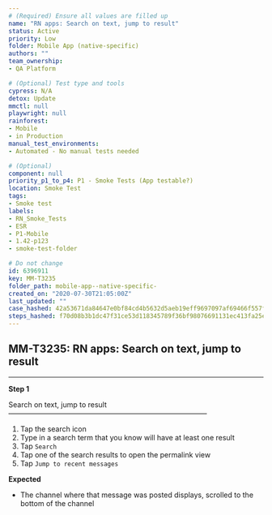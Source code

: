 ```yaml
---
# (Required) Ensure all values are filled up
name: "RN apps: Search on text, jump to result"
status: Active
priority: Low
folder: Mobile App (native-specific)
authors: ""
team_ownership: 
- QA Platform

# (Optional) Test type and tools
cypress: N/A
detox: Update
mmctl: null
playwright: null
rainforest: 
- Mobile
- in Production
manual_test_environments: 
- Automated - No manual tests needed

# (Optional)
component: null
priority_p1_to_p4: P1 - Smoke Tests (App testable?)
location: Smoke Test
tags: 
- Smoke test
labels: 
- RN_Smoke_Tests
- ESR
- P1-Mobile
- 1.42-p123
- smoke-test-folder

# Do not change
id: 6396911
key: MM-T3235
folder_path: mobile-app--native-specific-
created_on: "2020-07-30T21:05:00Z"
last_updated: ""
case_hashed: 42a53671da84647e0bf84cd4b5632d5aeb19eff9697097af69466f557fb8475cfe8b00af3ffe621f5002343969f98e4e
steps_hashed: f70d08b3b1dc47f31ce53d118345789f36bf98076691131ec413fa25e09c6bc143cdb36e404178d4b03c3d26c1c7430b
---
```


## MM-T3235: RN apps: Search on text, jump to result

---

**Step 1**

Search on text, jump to result\
————————————————————————————

1. Tap the search icon
2. Type in a search term that you know will have at least one result
3. Tap `Search`
4. Tap one of the search results to open the permalink view
5. Tap `Jump to recent messages`

**Expected**

- The channel where that message was posted displays, scrolled to the bottom of the channel
